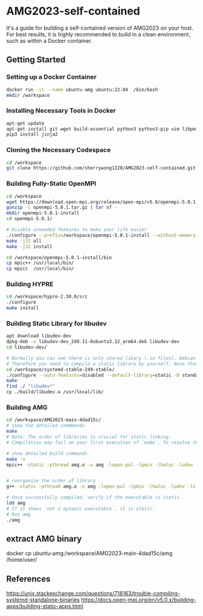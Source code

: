 # AMG2023-self-contained

It's a guide for building a self-contained version of AMG2023 on your host. For best results, it is highly recommended to build in a clean environment, such as within a Docker container.

## Getting Started

### Setting up a Docker Container
```bash
docker run -it --name ubuntu-amg ubuntu:22.04  /bin/bash
mkdir /workspace
```

### Installing Necessary Tools in Docker

```bash
apt-get update
apt-get install git wget build-essential python3 python3-pip vim libpmix-dev meson gperf libcap-dev pkg-config libmount-dev
pip3 install jinja2
```

### Cloning the Necessary Codespace
```bash
cd /workspace
git clone https://github.com/sherrywong1220/AMG2023-self-contained.git
```

### Building Fully-Static OpenMPI

```bash
cd /workspace
wget https://download.open-mpi.org/release/open-mpi/v5.0/openmpi-5.0.1.tar.gz
gunzip -c openmpi-5.0.1.tar.gz | tar xf -
mkdir openmpi-5.0.1-install
cd openmpi-5.0.1/

# Disable unneeded features to make your life easier
./configure --prefix=/workspace/openmpi-5.0.1-install --without-memory-manager --disable-dlopen --enable-static --disable-shared --with-psm2=no --with-psm=no --with-ofi=no --without-verbs --without-rdmacm --without-libnuma
make -j32 all
make -j32 install

cd /workspace/openmpi-5.0.1-install/bin
cp mpic++ /usr/local/bin/
cp mpicc  /usr/local/bin/
```

### Building HYPRE
```bash
cd /workspace/hypre-2.30.0/src
./configure
make install
```

### Building Static Library for libudev
```bash
apt download libudev-dev
dpkg-deb -x libudev-dev_249.11-0ubuntu3.12_arm64.deb libudev-dev
cd libudev-dev/

# Normally you can see there is only shared libary (.so files). Debian upstream ends up not providing any static libraries due to the large resulting static files and no demand from users.
# Therefore you need to compile a static library by yourself. Note that libudev is now part of systemd
cd /workspace/systemd-stable-249-stable/
./configure --auto-features=disabled --default-library=static -D standalone-binaries=true -D static-libsystemd=true -D static-libudev=true -D link-udev-shared=false -D link-systemctl-shared=false -D link-networkd-shared=false -D link-timesyncd-shared=false
make
find ./ "libudev*"
cp ./build/libudev.a /usr/local/lib/
```



### Building AMG
```bash
cd /workspace/AMG2023-main-4dad15c/
# show the detailed commmands
make
# Note: The order of libraries is crucial for static linking.
# Compilation may fail on your first execution of `make`. To resolve this, understand the commands in detail and reorganize the library order as needed.

# show detailed build commands
make -n
mpic++ -static -pthread amg.o -o amg -lopen-pal -lpmix -lhwloc -ludev -lz -ldl -lltdl -lrt -lc  -lgcc /workspace/hypre-2.30.0/src/hypre/lib/libHYPRE.a -luuid -levent -lutil -lnuma -lm -lrt --showme


# reorganize the order of library
g++ -static -pthread amg.o -o amg -lopen-pal -lpmix -lhwloc -ludev -lz -ldl -lltdl -lrt -lc -lgcc /workspace/hypre-2.30.0/src/hypre/lib/libHYPRE.a -luuid -levent -lutil -lnuma -lm -lrt -I/workspace/openmpi-5.0.1-install/include -L/workspace/openmpi-5.0.1-install/lib -Wl,-rpath -Wl,/workspace/openmpi-5.0.1-install/lib -Wl,--enable-new-dtags -lmpi -lopen-pal -lpmix -lz -lm -levent_core -levent_pthreads -lhwloc -lz -levent_core -levent_pthreads -lhwloc -ludev -lrt

# Once successfully compiled, verify if the executable is static.
ldd amg
# If it shows `not a dynamic executable`, it is static.
# Run amg
./amg
```

## extract AMG binary
docker cp ubuntu-amg:/workspace/AMG2023-main-4dad15c/amg /home/user/

## References
https://unix.stackexchange.com/questions/718163/trouble-compiling-systemd-standalone-binaries
https://docs.open-mpi.org/en/v5.0.x/building-apps/building-static-apps.html












